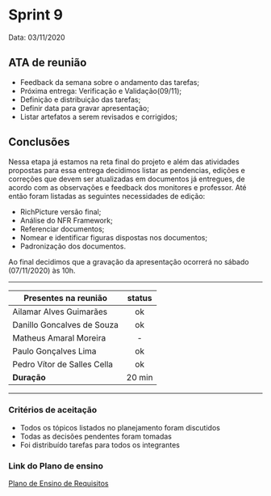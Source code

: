 # Sprint 9

Data: 03/11/2020

## ATA de reunião

- Feedback da semana sobre o andamento das tarefas;
- Próxima entrega: Verificação e Validação(09/11);
- Definição e distribuição das tarefas;
- Definir data para gravar apresentação; 
- Listar artefatos a serem revisados e corrigidos;

## Conclusões

Nessa etapa já estamos na reta final do projeto e além das atividades propostas para essa entrega decidimos listar as pendencias, edições e correções que devem ser atualizadas em documentos já entregues, de acordo com as observações e feedback dos monitores e professor. Até então foram listadas as seguintes necessidades de edição:
   - RichPicture versão final;
   - Análise do NFR Framework;   
   - Referenciar documentos;
   - Nomear e identificar figuras dispostas nos documentos;
   - Padronização dos documentos.
  
Ao final decidimos que a gravação da apresentação ocorrerá no sábado (07/11/2020) às 10h.

---

| Presentes na reunião    | status |
| ----------------------- | :----: |
| Ailamar Alves Guimarães  | ok  |
| Danillo Goncalves de Souza | ok |
| Matheus Amaral Moreira   | - |
| Paulo Gonçalves Lima     | ok |
| Pedro Vítor de Salles Cella | ok |
| **Duração** | 20 min |

---

### Critérios de aceitação

- Todos os tópicos listados no planejamento foram discutidos
- Todas as decisões pendentes foram tomadas
- Foi distribuído tarefas para todos os integrantes

### Link do Plano de ensino

[Plano de Ensino de Requisitos](https://aprender3.unb.br/pluginfile.php/426680/mod_resource/content/2/Plano_de_Ensino%20RE%2012020TerQui.pdf)